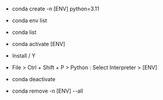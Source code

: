 - conda create -n [ENV] python=3.11
- conda env list
- conda list
- conda activate [ENV]
- Install  / Y
- File > Ctrl + Shift + P > Python : Select Interpreter > [ENV]

- conda deactivate 
- conda remove -n [ENV] --all
